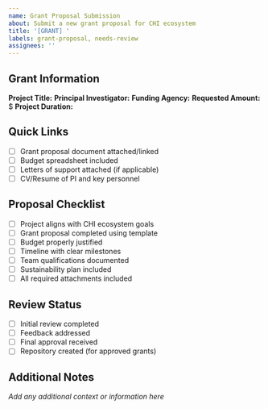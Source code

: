 ```yaml
---
name: Grant Proposal Submission
about: Submit a new grant proposal for CHI ecosystem
title: '[GRANT] '
labels: grant-proposal, needs-review
assignees: ''
---
```


## Grant Information
**Project Title:** 
**Principal Investigator:** 
**Funding Agency:** 
**Requested Amount:** $
**Project Duration:** 

## Quick Links
- [ ] Grant proposal document attached/linked
- [ ] Budget spreadsheet included
- [ ] Letters of support attached (if applicable)
- [ ] CV/Resume of PI and key personnel

## Proposal Checklist
- [ ] Project aligns with CHI ecosystem goals
- [ ] Grant proposal completed using template
- [ ] Budget properly justified
- [ ] Timeline with clear milestones
- [ ] Team qualifications documented
- [ ] Sustainability plan included
- [ ] All required attachments included

## Review Status
- [ ] Initial review completed
- [ ] Feedback addressed
- [ ] Final approval received
- [ ] Repository created (for approved grants)

## Additional Notes
*Add any additional context or information here*
